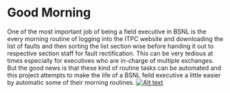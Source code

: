 # Good Morning
One of the most important job of being a field executive in BSNL is the every morning routine of logging into the ITPC website
and downloading the list of faults and then sorting the list section wise before handing it out to respective section staff for
fault rectification. This can be very tedious at times especially for executives who are in-charge of multiple exchanges. But
the good news is that these kind of routine tasks can be automated and this project attempts to make the life of a BSNL feild 
executive a little easier by automatic some of their morning routines.
[![Alt text](https://www.img.youtube.com/vi/OuoIQwnUYxg/0.jpg)](https://www.youtube.com/watch?v=OuoIQwnUYxg)
